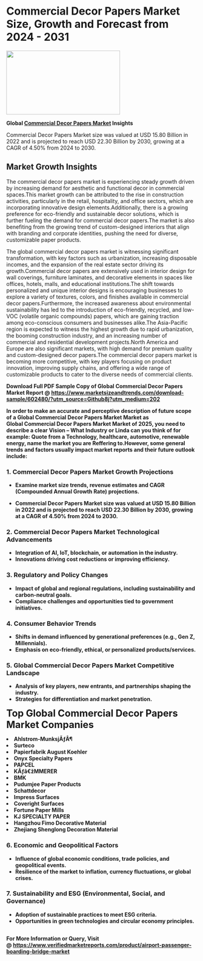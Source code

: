 <H1>Commercial Decor Papers Market Size, Growth and Forecast from 2024 - 2031</H1><img class="aligncenter size-medium wp-image-584254" src="https://thirdeyenews.in/wp-content/uploads/2024/09/Global-Market-Research-300x168.jpeg" alt="" width="300" height="168" /><p><strong>Global&nbsp;<a href="https://www.marketsizeandtrends.com/download-sample/602480/?utm_source=Github8j?utm_medium=202">Commercial Decor Papers Market</a> Insights</strong></p><p>Commercial Decor Papers Market size was valued at USD 15.80 Billion in 2022 and is projected to reach USD 22.30 Billion by 2030, growing at a CAGR of 4.50% from 2024 to 2030.</p><p><h2>Market Growth Insights</h2> <p>The commercial decor papers market is experiencing steady growth driven by increasing demand for aesthetic and functional decor in commercial spaces.This market growth can be attributed to the rise in construction activities, particularly in the retail, hospitality, and office sectors, which are incorporating innovative design elements.Additionally, there is a growing preference for eco-friendly and sustainable decor solutions, which is further fueling the demand for commercial decor papers.The market is also benefiting from the growing trend of custom-designed interiors that align with branding and corporate identities, pushing the need for diverse, customizable paper products.</p> <p>The global commercial decor papers market is witnessing significant transformation, with key factors such as urbanization, increasing disposable incomes, and the expansion of the real estate sector driving its growth.Commercial decor papers are extensively used in interior design for wall coverings, furniture laminates, and decorative elements in spaces like offices, hotels, malls, and educational institutions.The shift towards personalized and unique interior designs is encouraging businesses to explore a variety of textures, colors, and finishes available in commercial decor papers.Furthermore, the increased awareness about environmental sustainability has led to the introduction of eco-friendly, recycled, and low-VOC (volatile organic compounds) papers, which are gaining traction among eco-conscious consumers and businesses alike.The Asia-Pacific region is expected to witness the highest growth due to rapid urbanization, the booming construction industry, and an increasing number of commercial and residential development projects.North America and Europe are also significant markets, with high demand for premium quality and custom-designed decor papers.The commercial decor papers market is becoming more competitive, with key players focusing on product innovation, improving supply chains, and offering a wide range of customizable products to cater to the diverse needs of commercial clients.<strong></p><p><span class=""><strong>Download Full PDF Sample Copy of Global Commercial Decor Papers Market Report</strong> @ <a href="https://www.marketsizeandtrends.com/download-sample/602480/?utm_source=Github8j?utm_medium=202" target="_blank">https://www.marketsizeandtrends.com/download-sample/602480/?utm_source=Github8j?utm_medium=202</a></span></p><p>In order to make an accurate and perceptive description of future scope of a Global&nbsp;Commercial Decor Papers Market Market as Global&nbsp;Commercial Decor Papers Market Market of 2025, you need to describe a clear Vision &ndash; What Industry or Linda can you think of for example: Quote from a Technology, healthcare, automotive, renewable energy, name the market you are Reffering to.However, some general trends and factors usually impact market reports and their future outlook include:</p><h3>1.&nbsp;<strong>Commercial Decor Papers Market Growth Projections</strong></h3><ul><li>Examine market size trends, revenue estimates and CAGR (Compounded Annual Growth Rate) projections.</li><li><p>Commercial Decor Papers Market size was valued at USD 15.80 Billion in 2022 and is projected to reach USD 22.30 Billion by 2030, growing at a CAGR of 4.50% from 2024 to 2030.</p></li></ul><h3>2.&nbsp;<strong>Commercial Decor Papers Market Technological Advancements</strong></h3><ul><li>Integration of AI, IoT, blockchain, or automation in the industry.</li><li>Innovations driving cost reductions or improving efficiency.</li></ul><h3>3.&nbsp;<strong>Regulatory and Policy Changes</strong></h3><ul><li>Impact of global and regional regulations, including sustainability and carbon-neutral goals.</li><li>Compliance challenges and opportunities tied to government initiatives.</li></ul><h3>4.&nbsp;<strong>Consumer Behavior Trends</strong></h3><ul><li>Shifts in demand influenced by generational preferences (e.g., Gen Z, Millennials).</li><li>Emphasis on eco-friendly, ethical, or personalized products/services.</li></ul><h3>5.&nbsp;<strong>Global Commercial Decor Papers Market Competitive Landscape</strong></h3><ul><li>Analysis of key players, new entrants, and partnerships shaping the industry.</li><li>Strategies for differentiation and market penetration.</li></ul><p data-pm-slice="1 1 []"><span style="color: inherit; font-family: inherit; font-size: 25px;">Top Global Commercial Decor Papers Market Companies</span></p><div class="" data-test-id=""><p><li>Ahlstrom-MunksjÃƒÂ¶</li><li> Surteco</li><li> Papierfabrik August Koehler</li><li> Onyx Specialty Papers</li><li> PAPCEL</li><li> KÃƒâ€žMMERER</li><li> BMK</li><li> Pudumjee Paper Products</li><li> Schattdecor</li><li> Impress Surfaces</li><li> Coveright Surfaces</li><li> Fortune Paper Mills</li><li> KJ SPECIALTY PAPER</li><li> Hangzhou Fimo Decorative Material</li><li> Zhejiang Shenglong Decoration Material</li></p></div><h3>6.&nbsp;<strong>Economic and Geopolitical Factors</strong></h3><ul><li>Influence of global economic conditions, trade policies, and geopolitical events.</li><li>Resilience of the market to inflation, currency fluctuations, or global crises.</li></ul><h3>7.&nbsp;<strong>Sustainability and ESG (Environmental, Social, and Governance)</strong></h3><ul><li>Adoption of sustainable practices to meet ESG criteria.</li><li>Opportunities in green technologies and circular economy principles.</li></ul><h2><strong style="font-size: 14px;">For More Information or Query, Visit @&nbsp;</strong><a style="background-color: #ffffff; font-size: 14px;" href="https://www.marketsizeandtrends.com/report/commercial-decor-papers-market/" target="_blank">https://www.verifiedmarketreports.com/product/airport-passenger-boarding-bridge-market</a></h2>